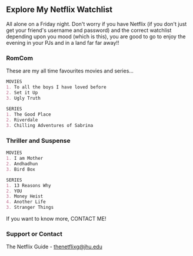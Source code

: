 ## Explore My Netflix Watchlist

 All alone on a Friday night. Don't worry if you have Netflix (if you don't just get your friend's username and password) and the correct watchlist depending upon you mood (which is this), you are good to go to enjoy the evening in your PJs and in a land far far away!! 

### RomCom 

These are my all time favourites movies and series...

```markdown
MOVIES
1. To all the boys I have loved before 
2. Set it Up
3. Ugly Truth
 
SERIES
1. The Good Place
2. Riverdale
3. Chilling Adventures of Sabrina

```
### Thriller and Suspense
```markdown
MOVIES
1. I am Mother
2. Andhadhun
3. Bird Box

SERIES
1. 13 Reasons Why
2. YOU
3. Money Heist
4. Another Life
3. Stranger Things

```
If you want to know more, CONTACT ME!

### Support or Contact

The Netflix Guide - thenetflixg@jhu.edu
